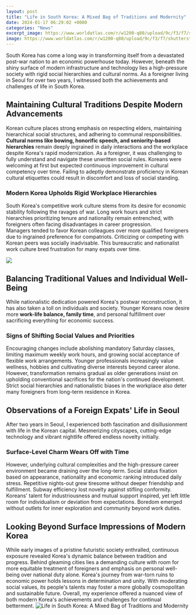 ```yaml
---
layout: post
title: "Life in South Korea: A Mixed Bag of Traditions and Modernity"
date: 2024-01-17 06:29:02 +0000
categories: "News"
excerpt_image: https://www.worldatlas.com/r/w1200-q80/upload/9c/f3/f7/shutterstock-1019002960.jpg
image: https://www.worldatlas.com/r/w1200-q80/upload/9c/f3/f7/shutterstock-1019002960.jpg
---
```


South Korea has come a long way in transforming itself from a devastated post-war nation to an economic powerhouse today. However, beneath the shiny surface of modern infrastructure and technology lies a high-pressure society with rigid social hierarchies and cultural norms. As a foreigner living in Seoul for over two years, I witnessed both the achievements and challenges of life in South Korea.
## Maintaining Cultural Traditions Despite Modern Advancements
Korean culture places strong emphasis on respecting elders, maintaining hierarchical social structures, and adhering to communal responsibilities. **Cultural norms like bowing, honorific speech, and seniority-based hierarchies** remain deeply ingrained in daily interactions and the workplace despite Korea's rapid modernization. 
As a foreigner, it was challenging to fully understand and navigate these unwritten social rules. Koreans were welcoming at first but expected continuous improvement in cultural competency over time. Failing to adeptly demonstrate proficiency in Korean cultural etiquettes could result in discomfort and loss of social standing. 
### Modern Korea Upholds Rigid Workplace Hierarchies   
South Korea's competitive work culture stems from its desire for economic stability following the ravages of war. Long work hours and strict hierarchies prioritizing tenure and nationality remain entrenched, with foreigners often facing disadvantages in career progression.  
Managers tended to favor Korean colleagues over more qualified foreigners due to ingrained preference for compatriots. Criticizing or competing with Korean peers was socially inadvisable. This bureaucratic and nationalist work culture bred frustration for many expats over time.

![](https://www.90daykorean.com/wp-content/uploads/2019/06/bigstock-Seoul-South-Korea-June-378364846-1536x1024.jpg)
## Balancing Traditional Values and Individual Well-Being 
While nationalistic dedication powered Korea's postwar reconstruction, it has also taken a toll on individuals and society. Younger Koreans now desire more **work-life balance, family time**, and personal fulfillment over sacrificing everything for economic success. 
### Signs of Shifting Social Values and Priorities
Encouraging changes include abolishing mandatory Saturday classes, limiting maximum weekly work hours, and growing social acceptance of flexible work arrangements. Younger professionals increasingly value wellness, hobbies and cultivating diverse interests beyond career alone. 
However, transformation remains gradual as older generations insist on upholding conventional sacrifices for the nation's continued development. Strict social hierarchies and nationalistic biases in the workplace also deter many foreigners from long-term residence in Korea.
## Observations of a Foreign Expats' Life in Seoul  
After two years in Seoul, I experienced both fascination and disillusionment with life in the Korean capital. Mesmerizing cityscapes, cutting-edge technology and vibrant nightlife offered endless novelty initially. 
### Surface-Level Charm Wears Off with Time
However, underlying cultural complexities and the high-pressure career environment became draining over the long-term. Social status fixation based on appearance, nationality and economic ranking introduced daily stress. Repetitive nights-out grew tiresome without deeper friendship and fulfillment.
Subway efficiency lost novelty against stifling conformity. Koreans' talent for industriousness and mutual support inspired, yet left little room for individualism or deviation from expectations. Boredom emerged without outlets for inner exploration and community beyond work duties.
## Looking Beyond Surface Impressions of Modern Korea
While early images of a pristine futuristic society enthralled, continuous exposure revealed Korea's dynamic balance between tradition and progress. Behind gleaming cities lies a demanding culture with room for more equitable treatment of foreigners and emphasis on personal well-being over national duty alone. 
Korea's journey from war-torn ruins to economic power holds lessons in determination and unity. With moderating social values, its people's talents may foster a more globally cosmopolitan and sustainable future. Overall, my experience offered a nuanced view of both modern Korea's achievements and challenges for continual betterment.
![Life in South Korea: A Mixed Bag of Traditions and Modernity](https://www.worldatlas.com/r/w1200-q80/upload/9c/f3/f7/shutterstock-1019002960.jpg)